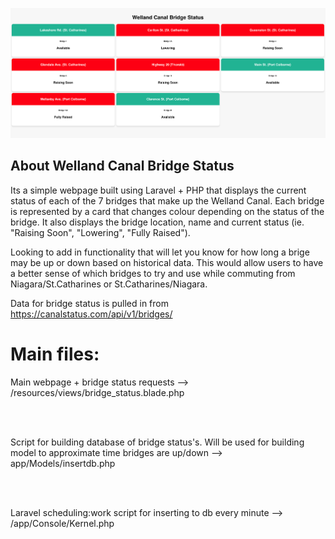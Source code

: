 


<p align="center">
  <img src="https://github.com/Ethansteip/Welland-Canal-Status/blob/master/Screen%20Shot%202020-10-27%20at%209.29.59%20AM.png" width="1500" title="hover text">
  
</p>


## About Welland Canal Bridge Status

Its a simple webpage built using Laravel + PHP that displays the current status of each of the 7 bridges that make up the Welland Canal. Each bridge is represented by a card that changes colour depending on the status of the bridge. It also displays the bridge location, name and current status (ie. "Raising Soon", "Lowering", "Fully Raised").

Looking to add in functionality that will let you know for how long a brige may be up or down based on historical data. This would allow users to have a better sense of which bridges to try and use while commuting from Niagara/St.Catharines or St.Catharines/Niagara.

Data for bridge status is pulled in from https://canalstatus.com/api/v1/bridges/

<h1>Main files:</h1>

<p>Main webpage + bridge status requests --> /resources/views/bridge_status.blade.php</p><br><br>
<p>Script for building database of bridge status's. Will be used for building model to approximate time bridges are up/down --> app/Models/insertdb.php</p><br><br>
<p>Laravel scheduling:work script for inserting to db every minute --> /app/Console/Kernel.php<p>
